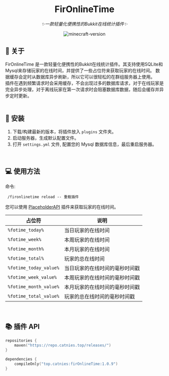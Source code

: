 <div align="center">  

# FirOnlineTime
_✨一款轻量化便携性的Bukkit在线统计插件✨_
</div>

<p align="center">
    <img src="https://img.shields.io/badge/支持版本-1.18 ~ 1.21.5-brightgreen?style=flat-square" alt="minecraft-version">
</p>

## 📌 关于
FirOnlineTime 是一款轻量化便携性的Bukkit在线统计插件。其支持使用SQLite和Mysql来存储玩家的在线时间，并提供了一些占位符来获取玩家的在线时间。
数据缓存会定时从数据库异步刷新，所以它可以很轻松的在群组服务器上使用。  
插件在遇到频繁请求时会采用缓存，不会出现过多的数据库请求，对于在线玩家是完全异步处理，对于离线玩家在第一次请求时会阻塞数据库数据，随后会缓存并异步定时更新。   
<br />

## 🔨 安装
1. 下载/构建最新的版本，将插件放入 `plugins` 文件夹。
2. 启动服务器，生成默认配置文件。
3. 打开 `settings.yml` 文件, 配置您的 Mysql 数据库信息，最后重启服务器。     
<br />
  
## 💻 使用方法
命令: 
```
 /fironlinetime reload -- 重载插件
```
您可以使用 [PlaceholderAPI](https://www.spigotmc.org/resources/placeholderapi.6245)  插件来获取玩家的在线时间。

| 占位符                 | 说明 |
|---------------------| --- |
| `%fotime_today%`    | 当日玩家的在线时间 |
| `%fotime_week%`     | 本周玩家的在线时间 |
| `%fotime_month%`    | 本月玩家的在线时间 |
| `%fotime_total%`    | 玩家的总在线时间 |
| `%fotime_today_value%` | 当日玩家的在线时间的毫秒时间戳 |
| `%fotime_week_value%` | 本周玩家的在线时间的毫秒时间戳 |
| `%fotime_month_value%` | 本月玩家的在线时间的毫秒时间戳 |
| `%fotime_total_value%` | 玩家的总在线时间的毫秒时间戳 |
<br />
      
## 📚 插件 API
```kotlin
repositories {
    maven("https://repo.catnies.top/releases/")
}
```
```kotlin
dependencies {
    compileOnly("top.catnies:firOnlineTime:1.0.9")
}
```

